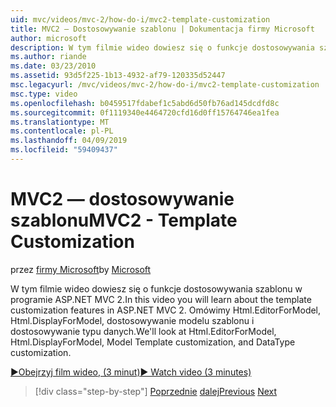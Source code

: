 ```yaml
---
uid: mvc/videos/mvc-2/how-do-i/mvc2-template-customization
title: MVC2 — Dostosowywanie szablonu | Dokumentacja firmy Microsoft
author: microsoft
description: W tym filmie wideo dowiesz się o funkcje dostosowywania szablonu w programie ASP.NET MVC 2. Omówimy Html.EditorForModel, Html.DisplayForModel, Templ modelu...
ms.author: riande
ms.date: 03/23/2010
ms.assetid: 93d5f225-1b13-4932-af79-120335d52447
msc.legacyurl: /mvc/videos/mvc-2/how-do-i/mvc2-template-customization
msc.type: video
ms.openlocfilehash: b0459517fdabef1c5abd6d50fb76ad145dcdfd8c
ms.sourcegitcommit: 0f1119340e4464720cfd16d0ff15764746ea1fea
ms.translationtype: MT
ms.contentlocale: pl-PL
ms.lasthandoff: 04/09/2019
ms.locfileid: "59409437"
---
```

# <a name="mvc2---template-customization"></a><span data-ttu-id="400dc-104">MVC2 — dostosowywanie szablonu</span><span class="sxs-lookup"><span data-stu-id="400dc-104">MVC2 - Template Customization</span></span>

<span data-ttu-id="400dc-105">przez [firmy Microsoft](https://github.com/microsoft)</span><span class="sxs-lookup"><span data-stu-id="400dc-105">by [Microsoft](https://github.com/microsoft)</span></span>

<span data-ttu-id="400dc-106">W tym filmie wideo dowiesz się o funkcje dostosowywania szablonu w programie ASP.NET MVC 2.</span><span class="sxs-lookup"><span data-stu-id="400dc-106">In this video you will learn about the template customization features in ASP.NET MVC 2.</span></span> <span data-ttu-id="400dc-107">Omówimy Html.EditorForModel, Html.DisplayForModel, dostosowywanie modelu szablonu i dostosowywanie typu danych.</span><span class="sxs-lookup"><span data-stu-id="400dc-107">We'll look at Html.EditorForModel, Html.DisplayForModel, Model Template customization, and DataType customization.</span></span>

[<span data-ttu-id="400dc-108">&#9654;Obejrzyj film wideo, (3 minut)</span><span class="sxs-lookup"><span data-stu-id="400dc-108">&#9654; Watch video (3 minutes)</span></span>](https://channel9.msdn.com/Blogs/ASP-NET-Site-Videos/mvc2-template-customization)

> [!div class="step-by-step"]
> <span data-ttu-id="400dc-109">[Poprzednie](mvc2-model-validation.md)
> [dalej](aspnet-mvc-2-areas.md)</span><span class="sxs-lookup"><span data-stu-id="400dc-109">[Previous](mvc2-model-validation.md)
[Next](aspnet-mvc-2-areas.md)</span></span>
